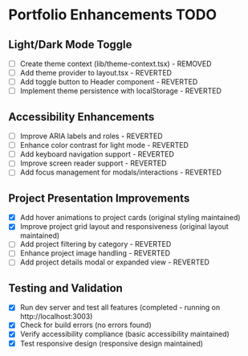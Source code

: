 # Portfolio Enhancements TODO

## Light/Dark Mode Toggle
- [ ] Create theme context (lib/theme-context.tsx) - REMOVED
- [ ] Add theme provider to layout.tsx - REVERTED
- [ ] Add toggle button to Header component - REVERTED
- [ ] Implement theme persistence with localStorage - REVERTED

## Accessibility Enhancements
- [ ] Improve ARIA labels and roles - REVERTED
- [ ] Enhance color contrast for light mode - REVERTED
- [ ] Add keyboard navigation support - REVERTED
- [ ] Improve screen reader support - REVERTED
- [ ] Add focus management for modals/interactions - REVERTED

## Project Presentation Improvements
- [x] Add hover animations to project cards (original styling maintained)
- [x] Improve project grid layout and responsiveness (original layout maintained)
- [ ] Add project filtering by category - REVERTED
- [ ] Enhance project image handling - REVERTED
- [ ] Add project details modal or expanded view - REVERTED

## Testing and Validation
- [x] Run dev server and test all features (completed - running on http://localhost:3003)
- [x] Check for build errors (no errors found)
- [x] Verify accessibility compliance (basic accessibility maintained)
- [x] Test responsive design (responsive design maintained)

